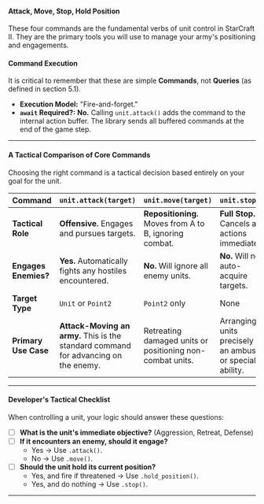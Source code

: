 #### **Attack, Move, Stop, Hold Position**
These four commands are the fundamental verbs of unit control in StarCraft II. They are the primary tools you will use to manage your army's positioning and engagements.

#### **Command Execution**

It is critical to remember that these are simple **Commands**, not **Queries** (as defined in section 5.1).

*   **Execution Model:** "Fire-and-forget."
*   **`await` Required?:** **No.** Calling `unit.attack()` adds the command to the internal action buffer. The library sends all buffered commands at the end of the game step.
---

#### **A Tactical Comparison of Core Commands**

Choosing the right command is a tactical decision based entirely on your goal for the unit.

| Command | `unit.attack(target)` | `unit.move(target)` | `unit.stop()` | `unit.hold_position()` |
| :--- | :--- | :--- | :--- | :--- |
| **Tactical Role** | **Offensive.** Engages and pursues targets. | **Repositioning.** Moves from A to B, ignoring combat. | **Full Stop.** Cancels all actions immediately. | **Defensive.** Holds ground and fires on enemies in range. |
| **Engages Enemies?** | **Yes.** Automatically fights any hostiles encountered. | **No.** Will ignore all enemy units. | **No.** Will not auto-acquire targets. | **Yes.** Will fire on enemies in range but will not chase them. |
| **Target Type** | `Unit` or `Point2` | `Point2` only | None | None |
| **Primary Use Case**| **Attack-Moving an army.** This is the standard command for advancing on the enemy. | Retreating damaged units or positioning non-combat units. | Arranging units precisely for an ambush or special ability. | Establishing a defensive line at a chokepoint or ramp. |

---

#### **Developer's Tactical Checklist**

When controlling a unit, your logic should answer these questions:

*   [ ] **What is the unit's immediate objective?** (Aggression, Retreat, Defense)
*   [ ] **If it encounters an enemy, should it engage?**
    *   Yes -> Use `.attack()`.
    *   No -> Use `.move()`.
*   [ ] **Should the unit hold its current position?**
    *   Yes, and fire if threatened -> Use `.hold_position()`.
    *   Yes, and do nothing -> Use `.stop()`.

---
